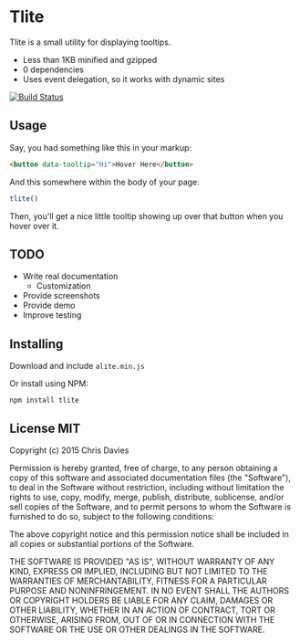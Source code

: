 # Tlite

Tlite is a small utility for displaying tooltips.

- Less than 1KB minified and gzipped
- 0 dependencies
- Uses event delegation, so it works with dynamic sites

[![Build Status](https://travis-ci.org/chrisdavies/tlite.svg?branch=master)](https://travis-ci.org/chrisdavies/tlite)

## Usage

Say, you had something like this in your markup:

```html
<button data-tooltip="Hi">Hover Here</button>
```

And this somewhere within the body of your page:

```javascript
tlite()
```

Then, you'll get a nice little tooltip showing up over that button when you hover over it.

## TODO

- Write real documentation
  - Customization
- Provide screenshots
- Provide demo
- Improve testing

## Installing

Download and include `alite.min.js`

Or install using NPM:

    npm install tlite

## License MIT

Copyright (c) 2015 Chris Davies

Permission is hereby granted, free of charge, to any person
obtaining a copy of this software and associated documentation
files (the "Software"), to deal in the Software without
restriction, including without limitation the rights to use,
copy, modify, merge, publish, distribute, sublicense, and/or sell
copies of the Software, and to permit persons to whom the
Software is furnished to do so, subject to the following
conditions:

The above copyright notice and this permission notice shall be
included in all copies or substantial portions of the Software.

THE SOFTWARE IS PROVIDED "AS IS", WITHOUT WARRANTY OF ANY KIND,
EXPRESS OR IMPLIED, INCLUDING BUT NOT LIMITED TO THE WARRANTIES
OF MERCHANTABILITY, FITNESS FOR A PARTICULAR PURPOSE AND
NONINFRINGEMENT. IN NO EVENT SHALL THE AUTHORS OR COPYRIGHT
HOLDERS BE LIABLE FOR ANY CLAIM, DAMAGES OR OTHER LIABILITY,
WHETHER IN AN ACTION OF CONTRACT, TORT OR OTHERWISE, ARISING
FROM, OUT OF OR IN CONNECTION WITH THE SOFTWARE OR THE USE OR
OTHER DEALINGS IN THE SOFTWARE.
